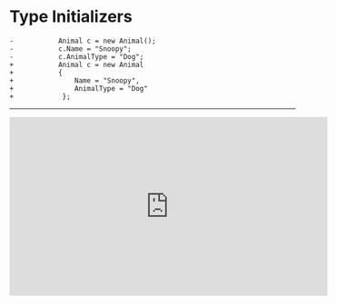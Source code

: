 ﻿# Type Initializers

```csdiff
-           Animal c = new Animal();
-           c.Name = "Snoopy";
-           c.AnimalType = "Dog";
+           Animal c = new Animal
+           {
+               Name = "Snoopy",
+               AnimalType = "Dog"
+            };
```
---
<iframe width="560" height="315" src="https://www.youtube.com/embed/RSJOjzJ4Obc?list=PL1DEQjXG2xnKI3TL-gsy91eXbh3ytOt6h" frameborder="0" allowfullscreen></iframe>


